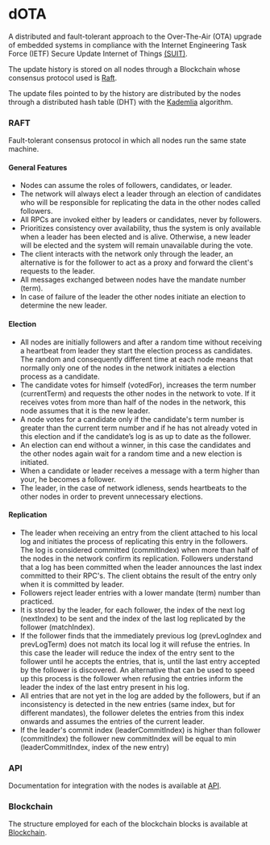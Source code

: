 # dOTA

A distributed and fault-tolerant approach to the Over-The-Air (OTA) upgrade of embedded systems in compliance with the Internet Engineering Task Force (IETF) Secure Update Internet of Things [(SUIT)](https://datatracker.ietf.org/doc/draft-ietf-suit-architecture/
).

The update history is stored on all nodes through a Blockchain whose consensus protocol used is [Raft](https://raft.github.io/raft.pdf).

The update files pointed to by the history are distributed by the nodes through a distributed hash table (DHT) with the [Kademlia](https://pdos.csail.mit.edu/~petar/papers/maymounkov-kademlia-lncs.pdf) algorithm.

### RAFT

Fault-tolerant consensus protocol in which all nodes run the same state machine.

#### General Features

* Nodes can assume the roles of followers, candidates, or leader.
* The network will always elect a leader through an election of candidates who will be responsible for replicating the data in the other nodes called followers. 
* All RPCs are invoked either by leaders or candidates, never by followers.
* Prioritizes consistency over availability, thus the system is only available when a leader has been elected and is alive. Otherwise, a new leader will be elected and the system will remain unavailable during the vote.
* The client interacts with the network only through the leader, an alternative is for the follower to act as a proxy and forward the client's requests to the leader.
* All messages exchanged between nodes have the mandate number (term).
* In case of failure of the leader the other nodes initiate an election to determine the new leader.

#### Election

* All nodes are initially followers and after a random time without receiving a heartbeat from leader they start the election process as candidates. The random and consequently different time at each node means that normally only one of the nodes in the network initiates a election process as a candidate.
* The candidate votes for himself (votedFor), increases the term number (currentTerm) and requests the other nodes in the network to vote. If it receives votes from more than half of the nodes in the network, this node assumes that it is the new leader.
* A node votes for a candidate only if the candidate's term number is greater than the current term number and if he has not already voted in this election and if the candidate’s log is as up to date as the follower.
* An election can end without a winner, in this case the candidates and the other nodes again wait for a random time and a new election is initiated.
* When a candidate or leader receives a message with a term higher than your, he becomes a follower.
* The leader, in the case of network idleness, sends heartbeats to the other nodes in order to prevent unnecessary elections.

#### Replication

* The leader when receiving an entry from the client attached to his local log and initiates the process of replicating this entry in the followers. The log is considered committed (commitIndex) when more than half of the nodes in the network confirm its replication. Followers understand that a log has been committed when the leader announces the last index committed to their RPC's. The client obtains the result of the entry only when it is committed by leader.
* Followers reject leader entries with a lower mandate (term) number than practiced.
* It is stored by the leader, for each follower, the index of the next log (nextIndex) to be sent and the index of the last log replicated by the follower (matchIndex).
* If the follower finds that the immediately previous log (prevLogIndex and prevLogTerm) does not match its local log it will refuse the entries. In this case the leader will reduce the index of the entry sent to the follower until he accepts the entries, that is, until the last entry accepted by the follower is discovered. An alternative that can be used to speed up this process is the follower when refusing the entries inform the leader the index of the last entry present in his log.
* All entries that are not yet in the log are added by the followers, but if an inconsistency is detected in the new entries (same index, but for different mandates), the follower deletes the entries from this index onwards and assumes the entries of the current leader.
* If the leader's commit index (leaderCommitIndex) is higher than follower (commitIndex) the follower new commitIndex will be equal to min (leaderCommitIndex, index of the new entry) 

### API

Documentation for integration with the nodes is available at [API](https://github.com/CleberPeter/dOTA/blob/main/docs/api.md). 

### Blockchain

The structure employed for each of the blockchain blocks is available at [Blockchain](https://github.com/CleberPeter/dOTA/blob/main/docs/blockchain_blocks.md).
